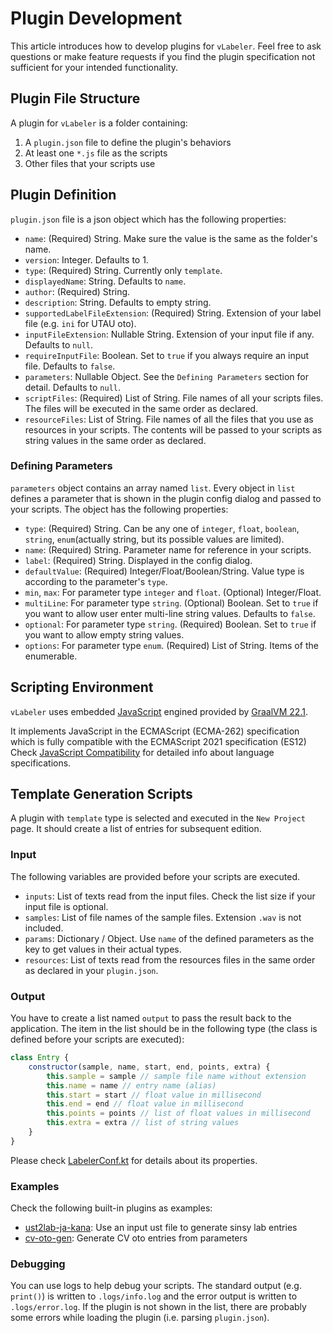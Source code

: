 # Plugin Development

This article introduces how to develop plugins for `vLabeler`.
Feel free to ask questions or make feature requests if you find the plugin specification not sufficient for your intended functionality.

## Plugin File Structure
A plugin for `vLabeler` is a folder containing:
1. A `plugin.json` file to define the plugin's behaviors
2. At least one `*.js` file as the scripts
3. Other files that your scripts use

## Plugin Definition
`plugin.json` file is a json object which has the following properties:

- `name`: (Required) String. Make sure the value is the same as the folder's name.
- `version`: Integer. Defaults to 1.
- `type`: (Required) String. Currently only `template`.
- `displayedName`: String. Defaults to `name`.
- `author`: (Required) String.
- `description`: String. Defaults to empty string.
- `supportedLabelFileExtension`: (Required) String. Extension of your label file (e.g. `ini` for UTAU oto).
- `inputFileExtension`: Nullable String. Extension of your input file if any. Defaults to `null`.
- `requireInputFile`: Boolean. Set to `true` if you always require an input file. Defaults to `false`.
- `parameters`: Nullable Object. See the `Defining Parameters` section for detail. Defaults to `null`.
- `scriptFiles`: (Required) List of String. File names of all your scripts files. The files will be executed in the same order as declared.
- `resourceFiles`: List of String. File names of all the files that you use as resources in your scripts. The contents will be passed to your scripts as string values in the same order as declared.

### Defining Parameters
`parameters` object contains an array named `list`.
Every object in `list` defines a parameter that is shown in the plugin config dialog and passed to your scripts.
The object has the following properties:
- `type`: (Required) String. Can be any one of `integer`, `float`, `boolean`, `string`, `enum`(actually string, but its possible values are limited).
- `name`: (Required) String. Parameter name for reference in your scripts.
- `label`: (Required) String. Displayed in the config dialog.
- `defaultValue`: (Required) Integer/Float/Boolean/String. Value type is according to the parameter's `type`.
- `min`, `max`: For parameter type `integer` and `float`. (Optional) Integer/Float.
- `multiLine`: For parameter type `string`. (Optional) Boolean. Set to `true` if you want to allow user enter multi-line string values. Defaults to `false`.
- `optional`: For parameter type `string`. (Required) Boolean. Set to `true` if you want to allow empty string values.
- `options`: For parameter type `enum`. (Required) List of String. Items of the enumerable.

## Scripting Environment
`vLabeler` uses embedded [JavaScript](https://developer.mozilla.org/ja/docs/Web/JavaScript) engined provided by [GraalVM 22.1](https://www.graalvm.org/22.1/reference-manual/js/).

It implements JavaScript in the ECMAScript (ECMA-262) specification which is fully compatible with the ECMAScript 2021 specification (ES12) 
Check [JavaScript Compatibility](https://www.graalvm.org/22.1/reference-manual/js/JavaScriptCompatibility/) for detailed info about language specifications.

## Template Generation Scripts
A plugin with `template` type is selected and executed in the `New Project` page.
It should create a list of entries for subsequent edition.

### Input
The following variables are provided before your scripts are executed.

- `inputs`: List of texts read from the input files. Check the list size if your input file is optional.
- `samples`: List of file names of the sample files. Extension `.wav` is not included.
- `params`: Dictionary / Object. Use `name` of the defined parameters as the key to get values in their actual types.
- `resources`: List of texts read from the resources files in the same order as declared in your `plugin.json`.
 
### Output
You have to create a list named `output` to pass the result back to the application.
The item in the list should be in the following type (the class is defined before your scripts are executed):
```javascript
class Entry {
    constructor(sample, name, start, end, points, extra) {
        this.sample = sample // sample file name without extension
        this.name = name // entry name (alias)
        this.start = start // float value in millisecond
        this.end = end // float value in millisecond
        this.points = points // list of float values in millisecond
        this.extra = extra // list of string values
    }
}
```

Please check [LabelerConf.kt](../src/jvmMain/kotlin/com/sdercolin/vlabeler/model/LabelerConf.kt) for details about its properties.

### Examples
Check the following built-in plugins as examples:
- [ust2lab-ja-kana](../resources/common/plugins/template/ust2lab-ja-kana): Use an input ust file to generate sinsy lab entries
- [cv-oto-gen](../resources/common/plugins/template/cv-oto-gen): Generate CV oto entries from parameters

### Debugging
You can use logs to help debug your scripts.
The standard output (e.g. `print()`) is written to `.logs/info.log` and the error output is written to `.logs/error.log`.
If the plugin is not shown in the list, there are probably some errors while loading the plugin (i.e. parsing `plugin.json`).
